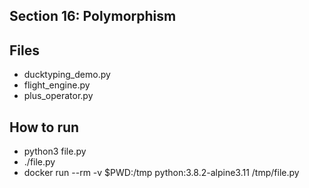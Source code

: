 ## Section 16: Polymorphism
 
## Files

 - ducktyping_demo.py
 - flight_engine.py
 - plus_operator.py 

## How to run

 - python3 file.py
 - ./file.py
 - docker run --rm -v $PWD:/tmp python:3.8.2-alpine3.11 /tmp/file.py
